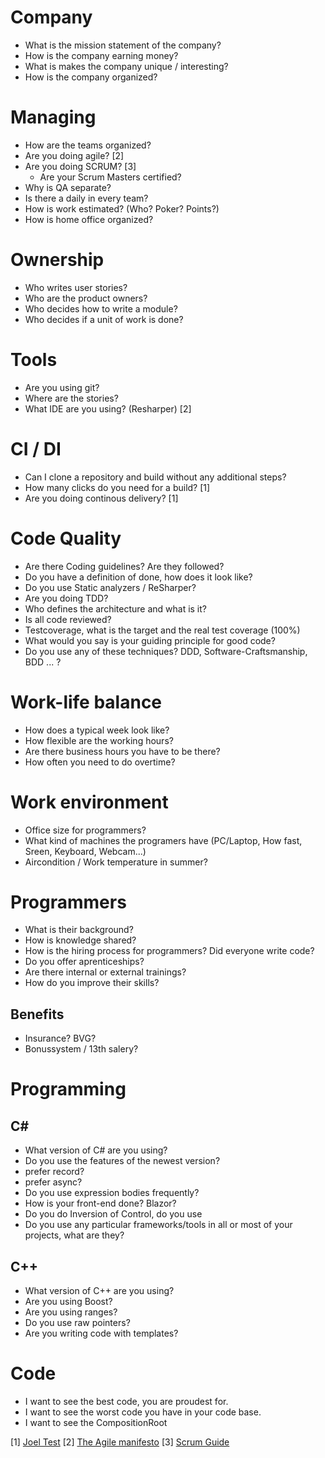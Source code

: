 # Company
* What is the mission statement of the company?
* How is the company earning money?
* What is makes the company unique / interesting?
* How is the company organized?

# Managing
* How are the teams organized?
* Are you doing agile? [2]
* Are you doing SCRUM? [3]
  * Are your Scrum Masters certified?
* Why is QA separate?
* Is there a daily in every team?
* How is work estimated? (Who? Poker? Points?)
* How is home office organized?

# Ownership
* Who writes user stories?
* Who are the product owners?
* Who decides how to write a module?
* Who decides if a unit of work is done?

# Tools
* Are you using git?
* Where are the stories? 
* What IDE are you using? (Resharper) [2] 

# CI / DI
* Can I clone a repository and build without any additional steps?
* How many clicks do you need for a build? [1]
* Are you doing continous delivery? [1]

# Code Quality
* Are there Coding guidelines? Are they followed?
* Do you have a definition of done, how does it look like?
* Do you use Static analyzers / ReSharper?
* Are you doing TDD?
* Who defines the architecture and what is it?
* Is all code reviewed?
* Testcoverage, what is the target and the real test coverage (100%)
* What would you say is your guiding principle for good code?
* Do you use any of these techniques? DDD, Software-Craftsmanship, BDD ... ?

# Work-life balance
* How does a typical week look like?
* How flexible are the working hours?
* Are there business hours you have to be there?
* How often you need to do overtime?

# Work environment
* Office size for programmers?
* What kind of machines the programers have (PC/Laptop, How fast, Sreen, Keyboard, Webcam...)
* Aircondition / Work temperature in summer?

# Programmers
* What is their background?
* How is knowledge shared?
* How is the hiring process for programmers? Did everyone write code?
* Do you offer aprenticeships?
* Are there internal or external trainings?
* How do you improve their skills?

## Benefits
* Insurance? BVG?
* Bonussystem / 13th salery?

# Programming

## C#

* What version of C# are you using? 
* Do you use the features of the newest version?
* prefer record?
* prefer async?
* Do you use expression bodies frequently?
* How is your front-end done? Blazor?
* Do you do Inversion of Control, do you use
* Do you use any particular frameworks/tools in all or most of your projects, what are they?

## C++

* What version of C++ are you using?
* Are you using Boost?
* Are you using ranges?
* Do you use raw pointers?
* Are you writing code with templates?
 
 # Code
 
 * I want to see the best code, you are proudest for.
 * I want to see the worst code you have in your code base.
 * I want to see the CompositionRoot

  
[1] [Joel Test](https://www.joelonsoftware.com/2000/08/09/the-joel-test-12-steps-to-better-code/)
[2] [The Agile manifesto](https://agilemanifesto.org/)
[3] [Scrum Guide](https://scrumguides.org/)
